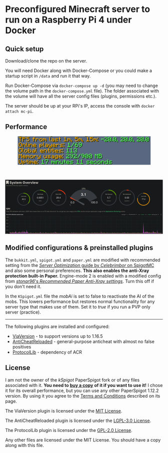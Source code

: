 #  Preconfigured Minecraft server to run on a Raspberry Pi 4 under Docker

## Quick setup

Download/clone the repo on the server.

You will need Docker along with Docker-Compose or you could make a startup script in `/data` and run it that way.

Run Docker-Compose via `docker-compose up -d` (you may need to change the volume path in the `docker-compose.yml` file). The folder associated with the volume will have all the server config files (plugins, permissions etc.).

The server should be up at your RPi's IP, access the console with `docker attach mc-pi`.

## Performance

<p align="center"><img src="https://github.com/sabinM1/mc-pi/blob/master/images/tps.png"/></p>
<br>
<p align="center"><img src="https://github.com/sabinM1/mc-pi/blob/master/images/netdata.png"/></p>

## Modified configurations & preinstalled plugins

The `bukkit.yml`, `spigot.yml` and `paper.yml` are modified with recommended setting from the [*Server Optimization* guide by *Celebrimbor* on SpigotMC](https://www.spigotmc.org/threads/guide-server-optimization%E2%9A%A1.283181/) and also some personal preferences. **This also enables the anti-Xray protection built-in Paper.** Engine-mode 2 is enabled with a modified config from [*stonar96*'s *Recommended Paper Anti-Xray settings*](https://gist.github.com/stonar96/ba18568bd91e5afd590e8038d14e245e). Turn this off if you don't need it.

In the `KSpigot.yml` file the *mobAi* is set to false to reactivate the AI of the mobs. This lowers performance but restores normal functionality for any server type that makes use of them. Set it to *true* if you run a PVP only server (practice).

---

The following plugins are installed and configured:
  - [ViaVersion](https://www.spigotmc.org/resources/viaversion.19254/) - to support versions up to 1.16.5
  - [AntiCheatReloaded](https://www.spigotmc.org/resources/anticheatreloaded.23799/) - general-purpose anticheat with almost no false positives
  - [ProtocolLib](https://www.spigotmc.org/resources/protocollib.1997/) - dependency of ACR

## License

I am not the owner of the *kSpigot* PaperSpigot fork or of any files associated with it. **You need to [buy a copy](https://www.mc-market.org/resources/12302/) of it if you want to use it!** I chose it for its overall performance, but you can use any other PaperSpigot 1.12.2 version. By using it you agree to the [Terms and Conditions](https://www.mc-market.org/resources/12302/market-place-view-tnc) described on its page.

The ViaVersion plugin is licensed under the [MIT License](https://github.com/ViaVersion/ViaVersion/blob/master/LICENSE).

The AntiCheatReloaded plugin is licensed under the [LGPL-3.0 License](https://github.com/Rammelkast/AntiCheatReloaded/blob/master/LICENSE).

The ProtocolLib plugin is licensed under the [GPL-2.0 License](https://github.com/dmulloy2/ProtocolLib/blob/master/License.txt).

Any other files are licensed under the MIT License. You should have a copy along with this file.
